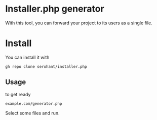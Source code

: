 # Installer.php generator

With this tool, you can forward your project to its users as a single file.

# Install

You can install it with

    gh repo clone serohant/installer.php

## Usage
to get ready

    example.com/generator.php
      
Select some files and run.
